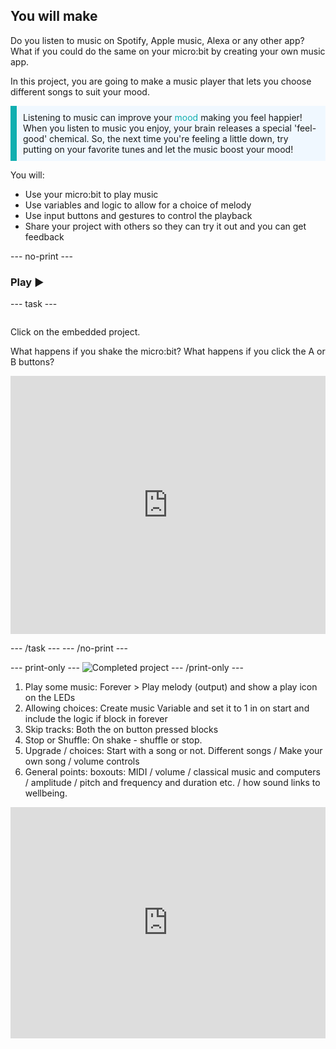 ## You will make
Do you listen to music on Spotify, Apple music, Alexa or any other app? What if you could do the same on your micro:bit by creating your own music app.

In this project, you are going to make a music player that lets you choose different songs to suit your mood.

<p style="border-left: solid; border-width:10px; border-color: #0faeb0; background-color: aliceblue; padding: 10px;">
Listening to music can improve your <span style="color: #0faeb0">mood</span> making you feel happier! When you listen to music you enjoy, your brain releases a special 'feel-good' chemical. So, the next time you're feeling a little down, try putting on your favorite tunes and let the music boost your mood!
</p>

You will:
+ Use your micro:bit to play music
+ Use variables and logic to allow for a choice of melody
+ Use input buttons and gestures to control the playback
+ Share your project with others so they can try it out and you can get feedback

--- no-print ---

### Play ▶️

--- task ---
<div style="display: flex; flex-wrap: wrap">
<div style="flex-basis: 175px; flex-grow: 1">  

Click on the embedded project.

What happens if you shake the micro:bit?
What happens if you click the A or B buttons?

<div style="position:relative;height:0;padding-bottom:81.97%;overflow:hidden;"><iframe style="position:absolute;top:0;left:0;width:100%;height:100%;" src="https://makecode.microbit.org/---run?id=_MKmiREJkzhJL" allowfullscreen="allowfullscreen" sandbox="allow-popups allow-forms allow-scripts allow-same-origin" frameborder="0"></iframe></div>

</div>
</div>

--- /task ---
--- /no-print ---

--- print-only ---
![Completed project](images/showcase_static.png)
--- /print-only ---



1. Play some music: Forever > Play melody (output) and show a play icon on the LEDs
2. Allowing choices: Create music Variable and set it to 1 in on start and include the logic if block in forever
3. Skip tracks: Both the on button pressed blocks
4. Stop or Shuffle: On shake - shuffle or stop.
5. Upgrade / choices: Start with a song or not. Different songs / Make your own song / volume controls
6. General points: boxouts: MIDI / volume / classical music and computers / amplitude / pitch and frequency and duration etc. / how sound links to wellbeing.

<div style="position:relative;height:calc(300px + 5em);width:100%;overflow:hidden;"><iframe style="position:absolute;top:0;left:0;width:100%;height:100%;" src="https://makecode.microbit.org/---codeembed#pub:_aT34qFaDbfXu" allowfullscreen="allowfullscreen" frameborder="0" sandbox="allow-scripts allow-same-origin"></iframe></div>
